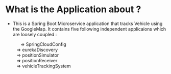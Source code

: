 # What is the Application about ? </br>
- This is a Spring Boot Microservice application that tracks Vehicle using the GoogleMap. It contains five following independent applicaions which are loosely coupled : </br>

&nbsp;&nbsp;&nbsp;&nbsp;&nbsp;&nbsp;&nbsp;&nbsp;&nbsp;&nbsp;&nbsp; => SpringCloudConfig</br>
&nbsp;&nbsp;&nbsp;&nbsp;&nbsp;&nbsp;&nbsp;&nbsp; => eurekaDiscovery </br>
&nbsp;&nbsp;&nbsp;&nbsp;&nbsp;&nbsp;&nbsp;&nbsp; => positionSimulator </br>
&nbsp;&nbsp;&nbsp;&nbsp;&nbsp;&nbsp;&nbsp;&nbsp; => positionReceiver </br>
&nbsp;&nbsp;&nbsp;&nbsp;&nbsp;&nbsp;&nbsp;&nbsp; => vehicleTrackingSystem </br>
